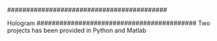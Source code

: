 ##########################################

Hologram
##########################################
Two projects has been provided in Python and Matlab
